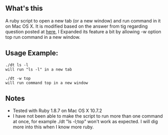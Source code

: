 ## What's this
A ruby script to open a new tab (or a new window) and run command in it on Mac OS X.
It is modified based on the answer from tig regarding question posted at [here](http://superuser.com/questions/174576/opening-a-new-terminal-from-the-command-line-and-running-a-command-on-mac-os-x),
I Expanded its feature a bit by allowing -w option top run command in a new window.

## Usage Example:
	./dt ls -l
	will run "ls -l" in a new tab

	./dt -w top
	will run command top in a new window

## Notes
* Tested with Ruby 1.8.7 on Mac OS X 10.7.2
* I have not been able to make the script to run more than one command at once, for example
  ./dt "ls -l;top" won't work as expected. I will dig more into this when I know more ruby.


